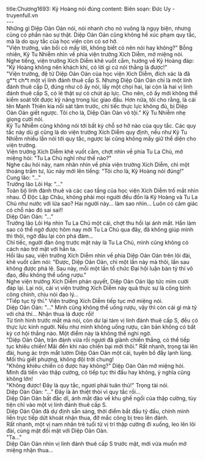 title:Chương1693: Kỷ Hoàng nói đúng
content:
Biên soạn: Đức Uy - truyenfull.vn<br>---<br>Những gì Diệp Oản Oản nói, nói nhanh cho nó vuông là ngụy biện, nhưng cũng có phần nào sự thật. Diệp Oản Oản cũng không hề xúc phạm quy tắc, mà là do quy tắc của học viện còn có sơ hở.<br>"Viện trưởng, vãn bối có mấy lời, không biết có nên nói hay không?" Bỗng nhiên, Kỷ Tu Nhiễm nhìn về phía viện trưởng Xích Diễm, mở miệng nói.<br>Nghe tiếng, viện trưởng Xích Diễm khẽ vuốt cằm, hướng về Kỷ Hoàng đáp: "Kỷ Hoàng không nên khách khí, có lời gì cứ nói thẳng là được!"<br>"Viện trưởng, đệ tử Diệp Oản Oản của học viện Xích Diễm, đích xác là đã g**t ch*t một vị lính đánh thuê cấp S. Nhưng Diệp Oản Oản chỉ là một lính đánh thuê cấp D, đúng như cô ấy nói, lấy một chọi hai, lại còn là hai vị lính đánh thuê cấp S, có lẽ thật sự có chút áp lực. Cho nên, cô ấy mới không thể kiểm soát tốt được kỹ năng trong lúc giao đấu. Hơn nữa, tôi cho rằng, là cái tên Mạnh Thiên kia nổi sát tâm trước, chỉ tiếc thực lực không đủ, bị Diệp Oản Oản giết ngược. Tôi cho là, Diệp Oản Oản vô tội." Kỷ Tu Nhiễm nhẹ giọng cười nói.<br>Kỷ Tu Nhiễm cũng không nói tới bất kỳ chỗ sơ hở nào của quy tắc. Các quy tắc này dù gì cũng là do viện trưởng Xích Diễm quy định, nếu như Kỷ Tu Nhiễm nhiều lần nói tới quy tắc, ngược lại cũng không mấy giữ thể diện cho viện trưởng.<br>Viện trưởng Xích Diễm khẽ vuốt cằm, chợt nhìn về phía Tu La Chủ, mở miệng hỏi: "Tu La Chủ nghĩ như thế nào?"<br>Nghe câu hỏi này, nam nhân nhìn về phía viện trưởng Xích Diễm, chỉ một thoáng trầm tư, lúc này mới lên tiếng: "Tôi cho là, Kỷ Hoàng nói đúng!"<br>Cung lão: "..."<br>Trưởng lão Lôi Hạ: "..."<br>Toàn bộ lính đánh thuê và các cao tầng của học viện Xích Diễm trố mắt nhìn nhau. Ở Độc Lập Châu, không phải mọi người đều đồn là Kỷ Hoàng và Tu La Chủ như nước với lửa sao? Hai người này... làm sao nhìn... Luôn có cảm giác có chỗ nào đó sai sai!!<br>Diệp Oản Oản: "..."<br>Trưởng lão Lôi Hạ nhìn Tu La Chủ một cái, chợt thu hồi lại ánh mắt. Hắn làm sao có thể ngờ được hôm nay mời Tu La Chủ qua đây, đã không giúp mình thì thôi, ngờ đâu lại còn phá đám…<br>Chỉ tiếc, người đàn ông trước mặt này là Tu La Chủ, mình cũng không có cách nào trở mặt với hắn ta.<br>Hồi lâu sau, viện trưởng Xích Diễm nhìn về phía Diệp Oản Oản trên lôi đài, khẽ vuốt cằm nói: "Được, Diệp Oản Oản, chỉ một lần này mà thôi, lần sau không được phá lệ. Sau này, mỗi một lần tổ chức Đại hội luận bàn tỷ thí võ đạo, đều không thể uống rượu."<br>Nghe viện trưởng Xích Diễm phán quyết, Diệp Oản Oản lập tức mỉm cười đáp lại. Lại nói, cái vị viện trưởng Xích Diễm này quả thực sự là công bình công chính, chịu nói đạo lý…<br>"Tiếp tục tỷ thí." Viện trưởng Xích Diễm tiếp tục mở miệng nói.<br>Diệp Oản Oản: "..." Mình cũng không thể uống rượu, vậy thì còn cái gì mà tỷ với chả thí... Nhận thua là được rồi!<br>Từ tình hình trước mắt mà nói, còn dư lại tám vị lính đánh thuê cấp S, đều có thực lực kinh người. Nếu như mình không uống rượu, căn bản không có bất kỳ cơ hội thắng nào. Một điểm này là không thể nghi ngờ.<br>"Diệp Oản Oản, trận đánh vừa rồi ngươi đã giành chiến thắng, có thể tiếp tục khiêu chiến! Mãi đến khi nào chiến bại mới thôi." Rất nhanh, trọng tài lên đài, hung ác trợn mắt lườm Diệp Oản Oản một cái, tuyên bố đầy lạnh lùng. Mối thù giết phượng, không đội trời chung!<br>"Không khiêu chiến có được hay không?" Diệp Oản Oản mở miệng hỏi.<br>Mình đã tiến vào thập cường, có tiếp tục thi đấu hay không, ý nghĩa cũng không lớn!<br>"Không được! Đây là quy tắc, ngươi phải tuân thủ!" Trọng tài nói.<br>Diệp Oản Oản: "..." Đây là ăn thiệt thòi vì quy tắc rồi...<br>Diệp Oản Oản bất đắc dĩ, ánh mắt đảo về khu ghế ngồi của thập cường, tùy tiện chỉ vào một vị lính đánh thuê cấp S.<br>Diệp Oản Oản đã dự định sẵn sàng, thời điểm bắt đầu tỷ đấu, chính mình liền trực tiếp dứt khoát nhận thua, đỡ mắc công bị treo lên đánh.<br>Rất nhanh, một vị nam nhân trẻ tuổi từ vị trí thập cường đi xuống, leo lên lôi đài, cùng mặt đối mặt với Diệp Oản Oản.<br>"Ta..."<br>Diệp Oản Oản nhìn vị lính đánh thuê cấp S trước mặt, mới vừa muốn mở miệng nhận thua...